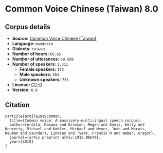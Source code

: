 
# Common Voice Chinese (Taiwan) 8.0

## Corpus details

- **Source:** [Common Voice Chinese (Taiwan)](https://voice.mozilla.org/en/datasets)
- **Language:** `mandarin`
- **Dialects:** `taiwan`
- **Number of hours:** `60.95`
- **Number of utterances:** `69,509`
- **Number of speakers:** `1,311`
  - **Female speakers:** `172`
  - **Male speakers:** `384`
  - **Unknown speakers:** `755`
- **License:** [CC-0](https://creativecommons.org/publicdomain/zero/1.0/)
- **Version:** `8.0`

## Citation

```
@article{ardila2019common,
  title={Common voice: A massively-multilingual speech corpus},
  author={Ardila, Rosana and Branson, Megan and Davis, Kelly and Henretty, Michael and Kohler, Michael and Meyer, Josh and Morais, Reuben and Saunders, Lindsay and Tyers, Francis M and Weber, Gregor},
  journal={arXiv preprint arXiv:1912.06670},
  year={2019}
}

```
